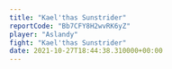 ```yaml
---
title: "Kael'thas Sunstrider"
reportCode: "Bb7CFY8H2wvRK6yZ"
player: "Aslandy"
fight: "Kael'thas Sunstrider"
date: 2021-10-27T18:44:38.310000+00:00
---
```

